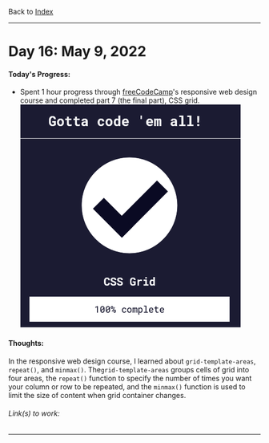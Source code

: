 Back to [Index](../README.md)
____
# Day 16: May 9, 2022
#### Today's Progress:
- Spent 1 hour progress through [freeCodeCamp](https://www.freecodecamp.org/learn/responsive-web-design/)'s responsive web design course and completed part 7 (the final part), CSS grid.<br>
![respWebDesign_CSSGRID100.png](../Attachments-DOC/respWebDesign_CSSGRID100.png)

#### Thoughts:
In the responsive web design course, I learned about `grid-template-areas`, `repeat()`, and  `minmax()`. The`grid-template-areas` groups cells of grid into four areas, the `repeat()` function to specify the number of times you want your column or row to be repeated, and the `minmax()` function is used to limit the size of content when grid container changes.

###### Link(s) to work:

___
